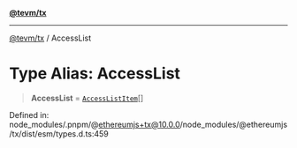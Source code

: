 [**@tevm/tx**](../README.md)

***

[@tevm/tx](../globals.md) / AccessList

# Type Alias: AccessList

> **AccessList** = [`AccessListItem`](AccessListItem.md)[]

Defined in: node\_modules/.pnpm/@ethereumjs+tx@10.0.0/node\_modules/@ethereumjs/tx/dist/esm/types.d.ts:459
